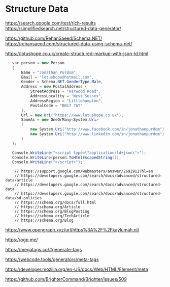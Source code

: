 # Structure Data

https://search.google.com/test/rich-results
https://simplifiedsearch.net/structured-data-generator/

https://github.com/RehanSaeed/Schema.NET/
https://rehansaeed.com/structured-data-using-schema-net/

 https://lotushope.co.uk/create-structured-markup-with-json-ld.html
 ```csharp
 	var person = new Person
	{
		Name = "Jonathan Purdom",
		Email = "lotushope@hotmail.com",
		Gender = Schema.NET.GenderType.Male,
		Address = new PostalAddress {
			StreetAddress = "Harwood Road",
			AddressLocality = "West Sussex",
			AddressRegion = "Littlehampton",
			PostalCode = "BN17 7AT"
		},
		Url = new Uri("https://www.lotushope.co.uk"),
		SameAs = new OneOrMany<System.Uri>
		(
			new System.Uri("http://www.facebook.com/in/jonathanpurdom"),
			new System.Uri("http://www.linkedin.com/in/jonathanpurdom")
		)
	};

	Console.WriteLine("<script type=\"application/ld+json\">");
	Console.WriteLine(person.ToHtmlEscapedString());
	Console.WriteLine("</script>");
 ```
        // https://support.google.com/webmasters/answer/2692911?hl=en
        // https://developers.google.com/search/docs/advanced/structured-data/article
        // https://developers.google.com/search/docs/advanced/structured-data
        // https://developers.google.com/search/docs/advanced/structured-data/sd-policies
        // https://schema.org/docs/full.html
        // https://schema.org/Article
        // https://schema.org/BlogPosting
        // https://schema.org/TechArticle
        // https://schema.org/Blog



https://www.opengraph.xyz/url/https%3A%2F%2Fkaylumah.nl/

https://ogp.me/

https://megatags.co/#generate-tags

https://webcode.tools/generators/meta-tags

https://developer.mozilla.org/en-US/docs/Web/HTML/Element/meta

https://github.com/BrighterCommand/Brighter/issues/509

